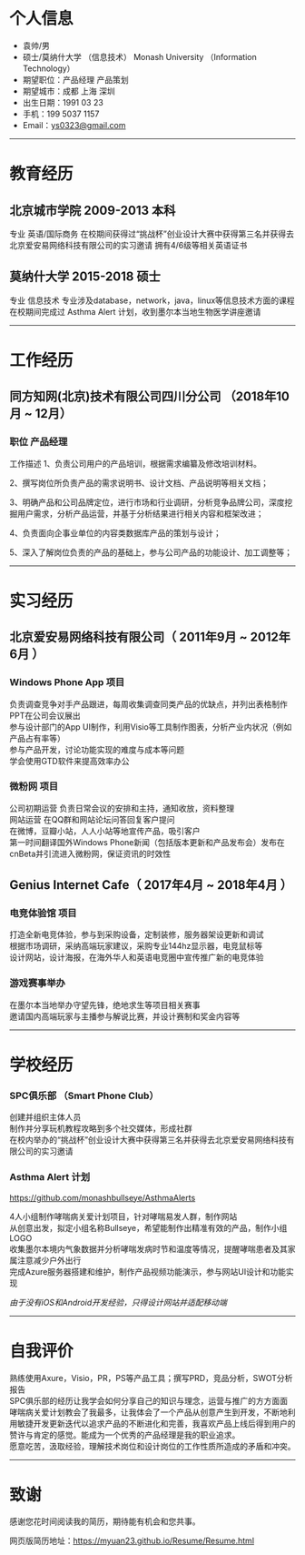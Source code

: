 # 个人信息
- 袁帅/男
- 硕士/莫纳什大学 （信息技术） Monash University （Information Technology）
- 期望职位：产品经理 产品策划
- 期望城市：成都 上海 深圳
- 出生日期：1991 03 23
- 手机：199 5037 1157
- Email：ys0323@gmail.com

***
# 教育经历
## 北京城市学院 2009-2013 本科
专业 英语/国际商务 
在校期间获得过“挑战杯”创业设计大赛中获得第三名并获得去北京爱安易网络科技有限公司的实习邀请
拥有4/6级等相关英语证书

## 莫纳什大学 2015-2018 硕士
专业 信息技术
专业涉及database，network，java，linux等信息技术方面的课程
在校期间完成过 Asthma Alert 计划，收到墨尔本当地生物医学讲座邀请

* * *

# 工作经历

## 同方知网(北京)技术有限公司四川分公司 （2018年10月 ~ 12月）

### 职位 产品经理
工作描述
1、负责公司用户的产品培训，根据需求编纂及修改培训材料。

2、撰写岗位所负责产品的需求说明书、设计文档、产品说明等相关文档；

3、明确产品和公司品牌定位，进行市场和行业调研，分析竞争品牌公司，深度挖掘用户需求，分析产品运营，并基于分析结果进行相关内容和框架改进；

4、负责面向企事业单位的内容类数据库产品的策划与设计；

5、深入了解岗位负责的产品的基础上，参与公司产品的功能设计、加工调整等；

* * *

# 实习经历

## 北京爱安易网络科技有限公司（ 2011年9月 ~ 2012年6月 ）

### Windows Phone App 项目
负责调查竞争对手产品跟进，每周收集调查同类产品的优缺点，并列出表格制作PPT在公司会议展出  
参与设计部门的App UI制作，利用Visio等工具制作图表，分析产业内状况（例如产品占有率等）  
参与产品开发，讨论功能实现的难度与成本等问题  
学会使用GTD软件来提高效率办公

### 微粉网 项目
公司初期运营 负责日常会议的安排和主持，通知收放，资料整理  
网站运营 在QQ群和网站论坛问答回复客户提问  
在微博，豆瓣小站，人人小站等地宣传产品，吸引客户  
第一时间翻译国外Windows Phone新闻（包括版本更新和产品发布会）发布在cnBeta并引流进入微粉网，保证资讯的时效性

## Genius Internet Cafe（ 2017年4月 ~ 2018年4月 ）

### 电竞体验馆 项目
打造全新电竞体验，参与到采购设备，定制装修，服务器架设更新和调试  
根据市场调研，采纳高端玩家建议，采购专业144hz显示器，电竞鼠标等  
设计网站，设计海报，在海外华人和英语电竞圈中宣传推广新的电竞体验

### 游戏赛事举办
在墨尔本当地举办守望先锋，绝地求生等项目相关赛事  
邀请国内高端玩家与主播参与解说比赛，并设计赛制和奖金内容等

* * *

# 学校经历
###  SPC俱乐部 （Smart Phone Club）
创建并组织主体人员  
制作并分享玩机教程攻略到多个社交媒体，形成社群  
在校内举办的“挑战杯”创业设计大赛中获得第三名并获得去北京爱安易网络科技有限公司的实习邀请

### Asthma Alert 计划
https://github.com/monashbullseye/AsthmaAlerts

4人小组制作哮喘病关爱计划项目，针对哮喘易发人群，制作网站  
从创意出发，拟定小组名称Bullseye，希望能制作出精准有效的产品，制作小组LOGO  
收集墨尔本境内气象数据并分析哮喘发病时节和温度等情况，提醒哮喘患者及其家属注意减少户外出行  
完成Azure服务器搭建和维护，制作产品视频功能演示，参与网站UI设计和功能实现  

*由于没有iOS和Android开发经验，只得设计网站并适配移动端*

* * *

# 自我评价
熟练使用Axure，Visio，PR，PS等产品工具；撰写PRD，竞品分析，SWOT分析报告  
SPC俱乐部的经历让我学会如何分享自己的知识与理念，运营与推广的方方面面  
哮喘病关爱计划教会了我最多，让我体会了一个产品从创意产生到开发，不断地利用敏捷开发更新迭代以追求产品的不断进化和完善，我喜欢产品上线后得到用户的赞许与肯定的感觉。能成为一个优秀的产品经理是我的职业追求。  
愿意吃苦，汲取经验，理解技术岗位和设计岗位的工作性质所造成的矛盾和冲突。

* * *

# 致谢
感谢您花时间阅读我的简历，期待能有机会和您共事。

网页版简历地址：https://myuan23.github.io/Resume/Resume.html
